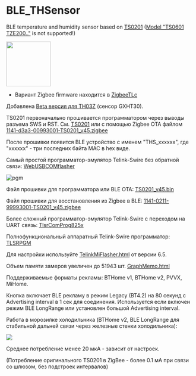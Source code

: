 # BLE_THSensor
BLE temperature and humidity sensor based on [TS0201](https://pvvx.github.io/TS0201_TZ3000) ([Model "TS0601 TZE200.."](https://pvvx.github.io/TS0601_TZE200) is not supported!)

<img src="https://pvvx.github.io/TS0201_TZ3000/img/ts0201_.jpg" width="120"/>

* Вариант Zigbee firmware находится в [ZigbeeTLc](https://github.com/pvvx/ZigbeeTLc)

Добавлена [Beta версия для TH03Z](https://github.com/pvvx/BLE_THSensor/issues/9) (сенсор GXHT30).

TS0201 первоначально прошивается программатором через выводы разъема SWS и RST. См. [TS0201](https://pvvx.github.io/TS0201_TZ3000) или с помощью Zigbee OTA файлом [1141-d3a3-00993001-TS0201_v45.zigbee](https://github.com/pvvx/BLE_THSensor/raw/master/source/TS0201/bin/1141-d3a3-00993001-TS0201_v45.zigbee)

После прошивки появится BLE устройство с именем "THS_xxxxxx", где "xxxxxx" - три последних байта MAC в hex виде.

Самый простой программатор-эмулятор Telink-Swire без обратной связи: [WebUSBCOMflasher](https://pvvx.github.io/ATC_MiThermometer/USBCOMFlashTx.html)

![pgm](https://raw.githubusercontent.com/pvvx/BLE_THSensor/master/img/ts0201pgm.png)

Файл прошивки для программатора или BLE OTA: [TS0201_v45.bin](https://github.com/pvvx/BLE_THSensor/raw/master/source/TS0201/bin/TS0201_v45.bin)

Файл прошивки для восстановления из Zigbee в BLE: [1141-0211-99993001-TS0201_v45.zigbee](https://github.com/pvvx/BLE_THSensor/raw/master/source/TS0201/bin/1141-0211-99993001-TS0201_v45.zigbee)

Более сложный программатор-эмулятор Telink-Swire с переходом на UART связь: [TlsrComProg825x](https://github.com/pvvx/TlsrComProg825x)

Полнофункциональный аппаратный Telink-Swire программатор: [TLSRPGM](https://github.com/pvvx/TLSRPGM) 

Для настройки используйте [TelinkMiFlasher.html](https://pvvx.github.io/ATC_MiThermometer/TelinkMiFlasher.html) от версии 6.5.

Объем памяти замеров увеличен до 51943 шт. [GraphMemo.html](https://pvvx.github.io/ATC_MiThermometer/GraphMemo.html)

Поддерживаемые форматы рекламы: BTHome v1, BTHome v2, PVVX, MiHome.

Кнопка включает BLE рекламу в режим Legacy (BT4.2) на 80 секунд с Advertising interval в 1 сек для соединения. 
Используется если включен режим BLE LongRange или установлен большой Advertising interval.


Работа в морозилке холодильника (BTHome v2, BLE LongRange для стабильной дальней связи через железные стенки холодильника):

<img src="https://github.com/pvvx/BLE_THSensor/blob/master/img/ha_fridge.jpg"/>

Среднее потребление менее 20 мкА - зависит от настроек.

(Потребление оригинального TS0201 в ZigBee - более 0.1 мА при связи со шлюзом, без подстроек интервалов)

